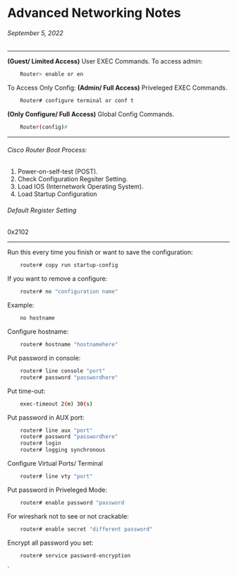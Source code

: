 # Advanced Networking Notes
###### September 5, 2022
---

**(Guest/ Limited Access)** User EXEC Commands. 
To access admin: 
```bash
    Router> enable or en
``````
To Access Only Config:
**(Admin/ Full Access)** Priveleged EXEC Commands.
```bash
    Router# configure terminal or conf t
```
**(Only Configure/ Full Access)** Global Config Commands.
```bash
    Router(config)#
```

---
###### Cisco Router Boot Process:
1. Power-on-self-test (POST).
1. Check Configuration Regsiter Setting.
1. Load IOS (Internetwork Operating System).
1. Load Startup Configuration

###### Default Register Setting
0x2102

---

Run this every time you finish or want to save the configuration:
```bash
    router# copy run startup-config
```

If you want to remove a configure:

```bash
    router# no "configuration name"
```
Example: 
```bash
    no hostname
```

Configure hostname:
```bash
    router# hostname "hostnamehere"
```

Put password in console:
```bash
    router# line console "port"
    router# password "passwordhere"
```

Put time-out:
```bash
    exec-timeout 2(m) 30(s)
```

Put password in AUX port:
```bash
    router# line aux "port"
    router# password "passwordhere"
    router# login
    router# logging synchronous
```

Configure Virtual Ports/ Terminal
```bash
    router# line vty "port"
```

Put password in Priveleged Mode:
```bash
    router# enable password "password
```

For wireshark not to see or not crackable:
```bash
    router# enable secret "different password"
```

Encrypt all password you set:
```bash
    router# service password-encryption
```


`